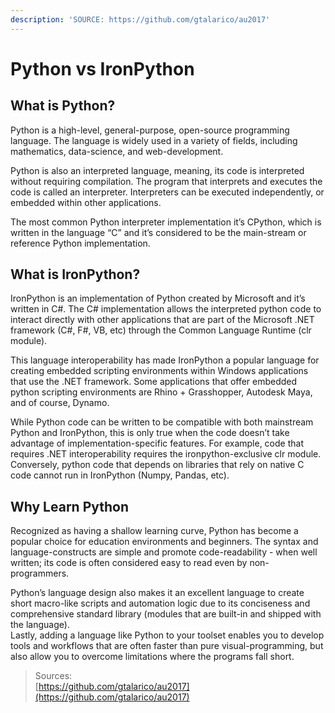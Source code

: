 ```yaml
---
description: 'SOURCE: https://github.com/gtalarico/au2017'
---
```


# Python vs IronPython

## **What is Python?**

Python is a high-level, general-purpose, open-source programming language. The language is widely used in a variety of fields, including mathematics, data-science, and web-development.

Python is also an interpreted language, meaning, its code is interpreted without requiring compilation. The program that interprets and executes the code is called an interpreter. Interpreters can be executed independently, or embedded within other applications.

The most common Python interpreter implementation it’s CPython, which is written in the language “C” and it’s considered to be the main-stream or reference Python implementation.

## **What is IronPython?**

IronPython is an implementation of Python created by Microsoft and it’s written in C\#. The C\# implementation allows the interpreted python code to interact directly with other applications that are part of the Microsoft .NET framework \(C\#, F\#, VB, etc\) through the Common Language Runtime \(clr module\).

This language interoperability has made IronPython a popular language for creating embedded scripting environments within Windows applications that use the .NET framework. Some applications that offer embedded python scripting environments are Rhino + Grasshopper, Autodesk Maya, and of course, Dynamo.

While Python code can be written to be compatible with both mainstream Python and IronPython, this is only true when the code doesn’t take advantage of implementation-specific features. For example, code that requires .NET interoperability requires the ironpython-exclusive clr module. Conversely, python code that depends on libraries that rely on native C code cannot run in IronPython \(Numpy, Pandas, etc\).

## **Why Learn Python**

Recognized as having a shallow learning curve, Python has become a popular choice for education environments and beginners. The syntax and language-constructs are simple and promote code-readability - when well written; its code is often considered easy to read even by non-programmers.

Python’s language design also makes it an excellent language to create short macro-like scripts and automation logic due to its conciseness and comprehensive standard library \(modules that are built-in and shipped with the language\).  
Lastly, adding a language like Python to your toolset enables you to develop tools and workflows that are often faster than pure visual-programming, but also allow you to overcome limitations where the programs fall short.

> Sources:  
> [https://github.com/gtalarico/au2017](https://github.com/gtalarico/au2017)



